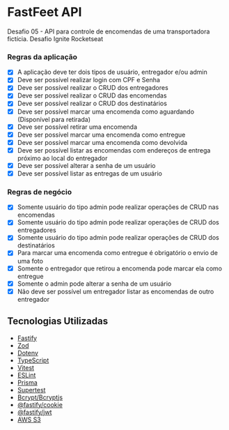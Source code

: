 # FastFeet API

Desafio 05 - API para controle de encomendas de uma transportadora fictícia.
Desafio Ignite Rocketseat

### Regras da aplicação

- [x] A aplicação deve ter dois tipos de usuário, entregador e/ou admin
- [x] Deve ser possível realizar login com CPF e Senha
- [x] Deve ser possível realizar o CRUD dos entregadores
- [x] Deve ser possível realizar o CRUD das encomendas
- [x] Deve ser possível realizar o CRUD dos destinatários
- [x] Deve ser possível marcar uma encomenda como aguardando (Disponível para retirada)
- [x] Deve ser possível retirar uma encomenda
- [x] Deve ser possível marcar uma encomenda como entregue
- [x] Deve ser possível marcar uma encomenda como devolvida
- [x] Deve ser possível listar as encomendas com endereços de entrega próximo ao local do entregador
- [x] Deve ser possível alterar a senha de um usuário
- [x] Deve ser possível listar as entregas de um usuário
  
### Regras de negócio

- [x] Somente usuário do tipo admin pode realizar operações de CRUD nas encomendas
- [x] Somente usuário do tipo admin pode realizar operações de CRUD dos entregadores
- [x] Somente usuário do tipo admin pode realizar operações de CRUD dos destinatários
- [x] Para marcar uma encomenda como entregue é obrigatório o envio de uma foto
- [x] Somente o entregador que retirou a encomenda pode marcar ela como entregue
- [x] Somente o admin pode alterar a senha de um usuário
- [x] Não deve ser possível um entregador listar as encomendas de outro entregador

## Tecnologias Utilizadas

- [Fastify](https://fastify.dev/)
- [Zod](https://github.com/colinhacks/zod)
- [Dotenv](https://github.com/motdotla/dotenv)
- [TypeScript](https://www.typescriptlang.org/)
- [Vitest](https://vitest.dev/)
- [ESLint](https://eslint.org/)
- [Prisma](https://www.prisma.io/)
- [Supertest](https://github.com/ladjs/supertest)
- [Bcrypt/Bcryptjs](https://github.com/dcodeIO/bcrypt.js)
- [@fastify/cookie](https://github.com/fastify/fastify-cookie)
- [@fastify/jwt](https://github.com/fastify/fastify-jwt)
- [AWS S3](https://aws.amazon.com/pt/s3/)
